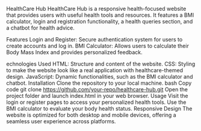 HealthCare Hub
HealthCare Hub is a responsive health-focused website that provides users with useful health tools and resources. It features a BMI calculator, login and registration functionality, a health queries section, and a chatbot for health advice.

Features
Login and Register: Secure authentication system for users to create accounts and log in.
BMI Calculator: Allows users to calculate their Body Mass Index and provides personalized feedback.

echnologies Used
HTML: Structure and content of the website.
CSS: Styling to make the website look like a real application with healthcare-themed design.
JavaScript: Dynamic functionalities, such as the BMI calculator and chatbot.
Installation
Clone the repository to your local machine.
bash
Copy code
git clone https://github.com/your-repo/healthcare-hub.git
Open the project folder and launch index.html in your web browser.
Usage
Visit the login or register pages to access your personalized health tools.
Use the BMI calculator to evaluate your body health status.
Responsive Design
The website is optimized for both desktop and mobile devices, offering a seamless user experience across platforms.
